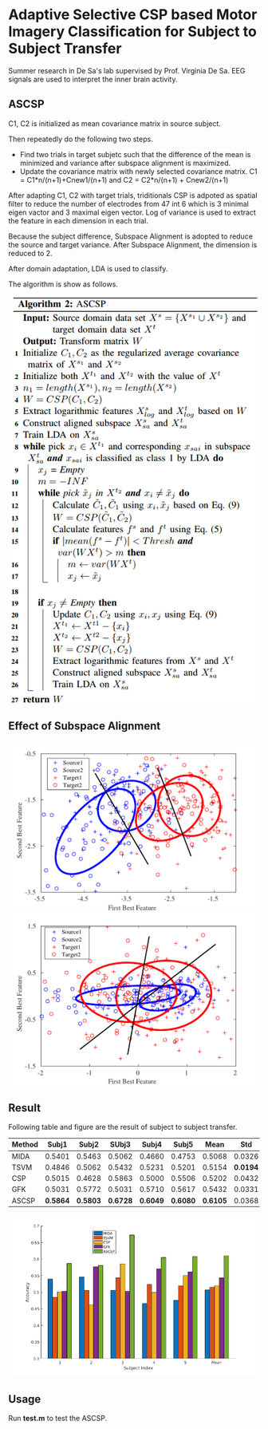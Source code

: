 # Adaptive Selective CSP based Motor Imagery Classification for Subject to Subject Transfer

Summer research in De Sa's lab supervised by Prof. Virginia De Sa. EEG signals are used to interpret the inner brain activity.

## ASCSP

C1, C2 is initialized as mean covariance matrix in source subject.

Then repeatedly do the following two steps.

- Find two trials in target subjetc such that the difference of the mean is minimized and variance after subspace alignment is maximized.
- Update the covariance matrix with newly selected covariance matrix. C1 = C1\*n/(n+1)+Cnew1/(n+1) and C2 = C2\*n/(n+1) + Cnew2/(n+1)

After adapting C1, C2 with target trials, triditionals CSP is adpoted as spatial filter to reduce the number of electrodes from 47 int 6 which is 3 minimal eigen vactor and 3 maximal eigen vector. Log of variance is used to extract the feature in each dimension in each trial.

Because the subject difference, Subspace Alignment is adopted to reduce the source and target variance. After Subspace Alignment, the dimension is reduced to 2.

After domain adaptation, LDA is used to classify.

The algorithm is show as follows.

![algorithm](figure/Algorithm.png)

## Effect of Subspace Alignment

![no_sa](figure/no_sa.png)
![sa](figure/sa.png)

## Result
Following table and figure are the result of subject to subject transfer.

Method | Subj1 | Subj2 | SUbj3 | Subj4 | Subj5|Mean  |Std
-------|-------|-------|-------|-------|------|----  |---
MIDA   |0.5401 |0.5463 |0.5062 |0.4660 |0.4753|0.5068|0.0326
TSVM   |0.4846 |0.5062 |0.5432 |0.5231 |0.5201|0.5154|**0.0194**
CSP    |0.5015 |0.4628 |0.5863 |0.5000 |0.5506|0.5202|0.0432
GFK    |0.5031 |0.5772 |0.5031 |0.5710 |0.5617|0.5432|0.0331
ASCSP  |**0.5864** |**0.5803** |**0.6728** |**0.6049** |**0.6080**|**0.6105**|0.0368

![bar_all](figure/plot_all.png)

## Usage

Run **test.m** to test the ASCSP.